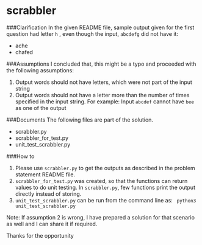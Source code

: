 # scrabbler

###Clarification
In the given README file, sample output given for the first question had letter ```h``` ,  even though the input, ```abcdefg``` did not have it:
+ ache
+ chafed

###Assumptions
I concluded that, this might be a typo and proceeded with the following assumptions:

1. Output words should not have letters, which were not part of the input string
2. Output words should not have a letter more than the number of times specified in the input string. For example:
   Input ```abcdef``` cannot have ```bee``` as one of the output

###Documents
The following files are part of the solution. 

+ scrabbler.py
+ scrabbler_for_test.py
+ unit_test_scrabbler.py

###How to
1. Please use ```scrabbler.py``` to get the outputs as described in the problem statement README file.  
2. ```scrabbler_for_test.py``` was created, so that the functions can return values to do unit testing. In ```scrabbler.py```, few functions print the output directly instead of storing.
3. ```unit_test_scrabbler.py``` can be run from the command line as: ``` python3 unit_test_scrabbler.py```

Note:
If assumption 2 is wrong, I have prepared a solution for that scenario as well and I can share it if required.

Thanks for the opportunity
